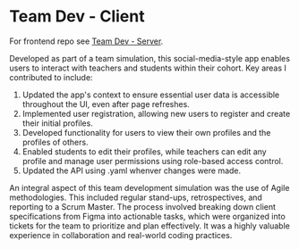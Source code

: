 # Team Dev - Client
For frontend repo see [Team Dev - Server](https://github.com/zainabch123/team-dev-server-c13).

Developed as part of a team simulation, this social-media-style app enables users to interact with teachers and students within their cohort. Key areas I contributed to include:

1. Updated the app's context to ensure essential user data is accessible throughout the UI, even after page refreshes.
2. Implemented user registration, allowing new users to register and create their initial profiles.
3. Developed functionality for users to view their own profiles and the profiles of others.
4. Enabled students to edit their profiles, while teachers can edit any profile and manage user permissions using role-based access control.
5. Updated the API using .yaml whenver changes were made.

An integral aspect of this team development simulation was the use of Agile methodologies. This included regular stand-ups, retrospectives, and reporting to a Scrum Master. The process involved breaking down client specifications from Figma into actionable tasks, which were organized into tickets for the team to prioritize and plan effectively. It was a highly valuable experience in collaboration and real-world coding practices.
